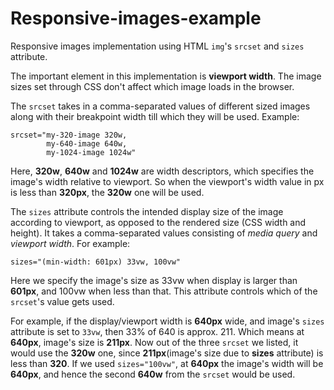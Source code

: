 # Responsive-images-example

Responsive images implementation using HTML ```img```'s ```srcset``` and ```sizes``` attribute.

The important element in this implementation is **viewport width**. The image sizes set through CSS don't affect which image loads in the browser.

The ```srcset``` takes in a comma-separated values of different sized images along with their breakpoint width till which they will be used. Example:

~~~
srcset="my-320-image 320w,
        my-640-image 640w,
        my-1024-image 1024w"
~~~
Here, **320w**, **640w** and **1024w** are width descriptors, which specifies the image's width relative to viewport. So when the viewport's width value in px is less than **320px**, the **320w** one will be used.

The ```sizes``` attribute controls the intended display size of the image according to viewport, as opposed to the rendered size (CSS width and height). It takes a comma-separated values consisting of _media query_ and _viewport width_. For example:

~~~
sizes="(min-width: 601px) 33vw, 100vw"
~~~
Here we specify the image's size as 33vw when display is larger than **601px**, and 100vw when less than that. This attribute controls which of the ```srcset```'s value gets used.

For example, if the display/viewport width is **640px** wide, and image's ```sizes``` attribute is set to ```33vw```, then 33% of 640 is approx. 211. Which means at **640px**, image's size is **211px**.
Now out of the three ```srcset``` we listed, it would use the **320w** one, since **211px**(image's size due to **sizes** attribute) is less than **320**.
If we used ```sizes="100vw"```, at **640px** the image's width will be **640px**, and hence the second **640w** from the ```srcset``` would be used.
